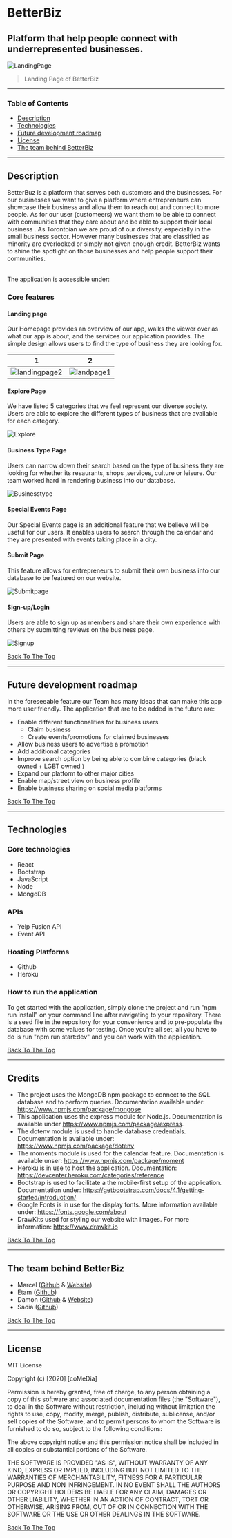  # BetterBiz 
 ## Platform that help people connect with underrepresented businesses. 

![LandingPage](https://user-images.githubusercontent.com/64391826/89501772-ea56ac80-d791-11ea-9f57-ed6677804197.png)
 

  > Landing Page of BetterBiz

 ---

  ### Table of Contents
 - [Description](#description)
 - [Technologies](#technologies)
 - [Future development roadmap](#future-development-roadmap)
 - [License](#license)
 - [The team behind BetterBiz](#the-team-behind-BetterBiz)

  ---

  ## Description
 <p> BetterBuz is a platform that serves both customers and the businesses. For our businesses we want to give a platform where entrepreneurs can showcase their business and allow them to reach out and connect to more people.  As for our user (customeers)  we want them to be able to connect with communities that they care about and be able to support their local business . As Torontoian we are proud of our diversity, especially in the small business sector. However many businesses that are classified as minority are overlooked or simply not given enough credit. BetterBiz wants to shine the spotlight on those businesses and help people support their communities.
 
 <br>The application is accessible under: </p>  

### Core features

#### Landing page
 <p> Our Homepage provides an overview of our app, walks the viewer over as what our app is about, and the services our application provides. The simple design allows users to find the type of business they are looking for. </p>  
 


1                          |  2
:-------------------------:|:-------------------------:
  ![landingpage2](https://user-images.githubusercontent.com/64391826/89507662-d2375b00-d79a-11ea-983e-7db0dd7d36fd.png) |  ![landpage1](https://user-images.githubusercontent.com/64391826/89507669-d4011e80-d79a-11ea-9890-c44dfa7b1746.png) 


  

#### Explore Page
 <p> We have listed 5 categories that we feel represent our diverse society. Users are able to  explore the different types of business that are available for each category. </p>  
 
![Explore](https://user-images.githubusercontent.com/64391826/89622216-b4ccc480-d860-11ea-837e-759c2ff01f9b.png)

 
 
#### Business Type Page 
 <p>  Users can narrow down their search based on the type of business they are looking for whether its resaurants, shops ,services, culture or leisure. Our team worked hard in rendering business into our database. 
</p>

![Businesstype](https://user-images.githubusercontent.com/64391826/89622394-fa898d00-d860-11ea-99a6-5efa047544ee.png)
  

#### Special Events Page 
 <p> Our Special Events page is an additional feature  that we believe will be useful for our users. It enables users to search through the calendar and they are presented with events taking place in a city. </p> 

  
  
#### Submit Page  
 <p> This feature allows for entrepreneurs to submit their own business into our database to be featured on our website. </p>  

![Submitpage](https://user-images.githubusercontent.com/64391826/89622503-2573e100-d861-11ea-91a0-806b8f515ab4.png)
   
#### Sign-up/Login   
 <p> Users are able to sign up as members and share their own experience with others by submitting reviews on the business page. </p> 

![Signup](https://user-images.githubusercontent.com/64391826/89622287-d2019300-d860-11ea-82d6-0bc9512f3078.png)

[Back To The Top](#table-of-contents)

  ---  
## Future development roadmap  
<p>In the foreseeable feature our Team has many ideas that can make this app more user friendly. The application that are to be added in the future are:</p>      

- Enable different functionalities for business users
     - Claim business
     - Create events/promotions for claimed businesses
- Allow business users to advertise a promotion
- Add additional categories
- Improve search option by being able to combine categories (black owned + LGBT owned )
- Expand our platform to other major cities
- Enable map/street view on business profile
- Enable business sharing on social media platforms

 


[Back To The Top](#table-of-contents)

  ---  
 


 ## Technologies

### Core technologies  
- React 
- Bootstrap
- JavaScript 
- Node 
- MongoDB 

   
### APIs
- Yelp Fusion API 
- Event API 


### Hosting Platforms 
- Github
- Heroku

### How to run the application 

To get started with the application, simply clone the project and run "npm run install" on your command line after navigating to your repository. There is a seed file in the repository for your convenience and to pre-populate the database with some values for testing. Once you're all set, all you have to do is run "npm run start:dev" and you can work with the application.
 
  [Back To The Top](#table-of-contents)

  ----


## Credits 
- The project uses the MongoDB npm package to connect to the SQL database and to perform queries. Documentation available under: https://www.npmjs.com/package/mongose
- This application uses the express module for Node.js. Documentation is available under https://www.npmjs.com/package/express.
- The dotenv module is used to handle database credentials. Documentation is available under: https://www.npmjs.com/package/dotenv
- The moments module is used for the calendar feature. Documentation is available unser: https://www.npmjs.com/package/moment
- Heroku is in use to host the application. Documentation: https://devcenter.heroku.com/categories/reference
- Bootstrap is used to facilitate a the mobile-first setup of the application. Documentation under: https://getbootstrap.com/docs/4.1/getting-started/introduction/
- Google Fonts is in use for the display fonts. More information available under: https://fonts.google.com/about  
- DrawKits used for styling our website with images. For more information: https://www.drawkit.io

 [Back To The Top](#table-of-contents)

  ---

 
  ## The team behind BetterBiz
  - Marcel ([Github](http://github.com/cestmarcel) & [Website](https://marcelthiemann.com))
  - Etam ([Github](https://github.com/etammao)) 
  - Damon ([Github](https://github.com/Damon-Zhong) & [Website](https://damon-zhong.github.io/Responsiveness-Portfolio/))
  - Sadia ([Github](https://github.com/sadia110)) 

 [Back To The Top](#table-of-contents)

  ---

  ## License

  MIT License

  Copyright (c) [2020] [coMeDia]

  Permission is hereby granted, free of charge, to any person obtaining a copy
 of this software and associated documentation files (the "Software"), to deal
 in the Software without restriction, including without limitation the rights
 to use, copy, modify, merge, publish, distribute, sublicense, and/or sell
 copies of the Software, and to permit persons to whom the Software is
 furnished to do so, subject to the following conditions:

  The above copyright notice and this permission notice shall be included in all
 copies or substantial portions of the Software.

  THE SOFTWARE IS PROVIDED "AS IS", WITHOUT WARRANTY OF ANY KIND, EXPRESS OR
 IMPLIED, INCLUDING BUT NOT LIMITED TO THE WARRANTIES OF MERCHANTABILITY,
 FITNESS FOR A PARTICULAR PURPOSE AND NON INFRINGEMENT. IN NO EVENT SHALL THE
 AUTHORS OR COPYRIGHT HOLDERS BE LIABLE FOR ANY CLAIM, DAMAGES OR OTHER
 LIABILITY, WHETHER IN AN ACTION OF CONTRACT, TORT OR OTHERWISE, ARISING FROM,
 OUT OF OR IN CONNECTION WITH THE SOFTWARE OR THE USE OR OTHER DEALINGS IN THE
 SOFTWARE.

  [Back To The Top](#table-of-contents)
